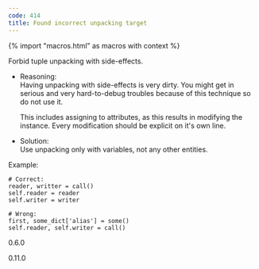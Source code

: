 ```yaml
---
code: 414
title: Found incorrect unpacking target
---
```


{% import "macros.html" as macros with context %}

Forbid tuple unpacking with side-effects.

  - Reasoning:  
    Having unpacking with side-effects is very dirty. You might get in
    serious and very hard-to-debug troubles because of this technique so
    do not use it.
    
    This includes assigning to attributes, as this results in modifying
    the instance. Every modification should be explicit on it's own
    line.

  - Solution:  
    Use unpacking only with variables, not any other entities.

Example:

    # Correct:
    reader, writter = call()
    self.reader = reader
    self.writer = writer
    
    # Wrong:
    first, some_dict['alias'] = some()
    self.reader, self.writer = call()

<div class="versionadded">

0.6.0

</div>

<div class="versionchanged">

0.11.0

</div>
